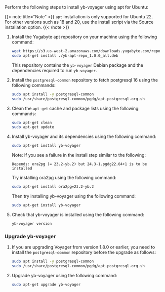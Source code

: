 <!--
+++
private=true
+++
-->

Perform the following steps to install yb-voyager using apt for Ubuntu:

{{< note title="Note" >}}
`apt` installation is only supported for Ubuntu 22. For other versions such as 18 and 20, use the install script via the Source installation option.
{{< /note >}}

1. Install the Yugabyte apt repository on your machine using the following command:

    ```sh
    wget https://s3.us-west-2.amazonaws.com/downloads.yugabyte.com/repos/reporpms/yb-apt-repo_1.0.0_all.deb
    sudo apt-get install ./yb-apt-repo_1.0.0_all.deb
    ```

    This repository contains the `yb-voyager` Debian package and the dependencies required to run `yb-voyager`.

1. Install the `postgresql-common` repository to fetch postgresql 16 using the following commands:

    ```sh
    sudo apt install -y postgresql-common
    sudo /usr/share/postgresql-common/pgdg/apt.postgresql.org.sh
    ```

1. Clean the `apt-get` cache and package lists using the following commands:

    ```sh
    sudo apt-get clean
    sudo apt-get update
    ```

1. Install yb-voyager and its dependencies using the following command:

    ```sh
    sudo apt-get install yb-voyager
    ```

    Note: If you see a failure in the install step similar to the following:

    ```output
    Depends: ora2pg (= 23.2-yb.2) but 24.3-1.pgdg22.04+1 is to be installed
    ```

    Try installing ora2pg using the following command:

    ```sh
    sudo apt-get install ora2pg=23.2-yb.2
    ```

    Then try installing yb-voyager using the following command:

    ```sh
    sudo apt-get install yb-voyager
    ```

1. Check that yb-voyager is installed using the following command:

    ```sh
    yb-voyager version
    ```

### Upgrade yb-voyager

1. If you are upgrading Voyager from version 1.8.0 or earlier, you need to install the `postgresql-common` repository before the upgrade as follows:

    ```sh
    sudo apt install -y postgresql-common
    sudo /usr/share/postgresql-common/pgdg/apt.postgresql.org.sh
    ```

1. Upgrade yb-voyager using the following command:

    ```sh
    sudo apt-get upgrade yb-voyager
    ```
